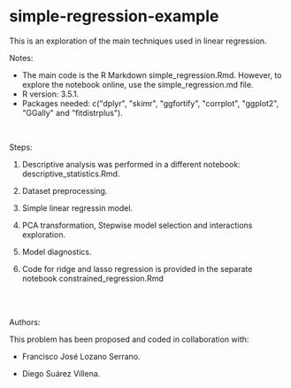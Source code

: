 # simple-regression-example

This is an exploration of the main techniques used in linear regression.

Notes:
+ The main code is the R Markdown simple_regression.Rmd. However, to explore the notebook online, use the simple_regression.md file.
+ R version: 3.5.1.
+ Packages needed: c("dplyr", "skimr", "ggfortify", "corrplot", "ggplot2", "GGally" and "fitdistrplus").

<br /> 

Steps:

1. Descriptive analysis was performed in a different notebook: descriptive_statistics.Rmd.

2. Dataset preprocessing. 

3. Simple linear regressin model. 

4. PCA transformation, Stepwise model selection and interactions exploration.

5. Model diagnostics.

6. Code for ridge and lasso regression is provided in the separate notebook constrained_regression.Rmd 


<br/>

<br/>


Authors:

This problem has been proposed and coded in collaboration with:

+ Francisco José Lozano Serrano.

+ Diego Suárez Villena.

